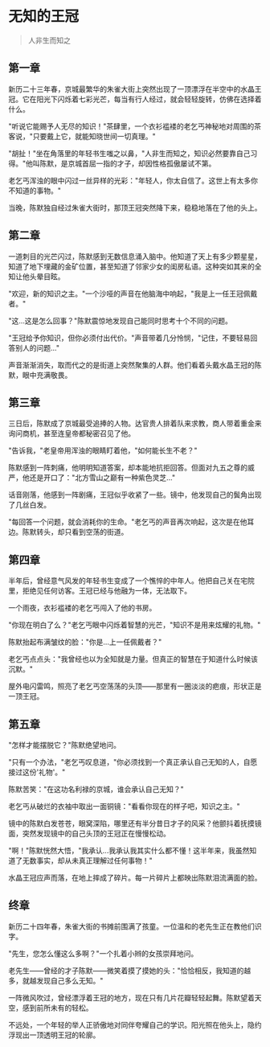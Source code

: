 # 无知的王冠

> 人非生而知之

## 第一章

新历二十三年春，京城最繁华的朱雀大街上突然出现了一顶漂浮在半空中的水晶王冠。它在阳光下闪烁着七彩光芒，每当有行人经过，就会轻轻旋转，仿佛在选择着什么。

"听说它能赐予人无尽的知识！"茶肆里，一个衣衫褴褛的老乞丐神秘地对周围的茶客说，"只要戴上它，就能知晓世间一切真理。"

"胡扯！"坐在角落里的年轻书生嗤之以鼻，"人非生而知之，知识必然要靠自己习得。"他叫陈默，是京城首屈一指的才子，却因性格孤傲屡试不第。

老乞丐浑浊的眼中闪过一丝异样的光彩："年轻人，你太自信了。这世上有太多你不知道的事物。"

当晚，陈默独自经过朱雀大街时，那顶王冠突然降下来，稳稳地落在了他的头上。

## 第二章

一道刺目的光芒闪过，陈默感到无数信息涌入脑中。他知道了天上有多少颗星星，知道了地下埋藏的金矿位置，甚至知道了邻家少女的闺房私语。这种突如其来的全知让他头晕目眩。

"欢迎，新的知识之主。"一个沙哑的声音在他脑海中响起，"我是上一任王冠佩戴者。"

"这...这是怎么回事？"陈默震惊地发现自己能同时思考十个不同的问题。

"王冠给予你知识，但你必须付出代价。"声音带着几分怜悯，"记住，不要轻易回答别人的问题..."

声音渐渐消失，取而代之的是街道上突然聚集的人群。他们看着头戴水晶王冠的陈默，眼中充满敬畏。

## 第三章

三日后，陈默成了京城最受追捧的人物。达官贵人排着队来求教，商人带着重金来询问商机，甚至连皇帝都秘密召见了他。

"告诉我，"老皇帝用浑浊的眼睛盯着他，"如何能长生不老？"

陈默感到一阵刺痛，他明明知道答案，却本能地抗拒回答。但面对九五之尊的威严，他还是开口了："北方雪山之巅有一种紫色灵芝..."

话音刚落，他感到一阵剧痛，王冠似乎收紧了一些。镜中，他发现自己的鬓角出现了几丝白发。

"每回答一个问题，就会消耗你的生命。"老乞丐的声音再次响起，这次是在他耳边。陈默转头，却只看到空荡的街道。

## 第四章

半年后，曾经意气风发的年轻书生变成了一个憔悴的中年人。他把自己关在宅院里，拒绝见任何访客。王冠已经与他融为一体，无法取下。

一个雨夜，衣衫褴褛的老乞丐闯入了他的书房。

"你现在明白了么？"老乞丐眼中闪烁着智慧的光芒，"知识不是用来炫耀的礼物。"

陈默抬起布满皱纹的脸："你是...上一任佩戴者？"

老乞丐点点头："我曾经也以为全知就是力量。但真正的智慧在于知道什么时候该沉默。"

屋外电闪雷鸣，照亮了老乞丐空荡荡的头顶——那里有一圈淡淡的疤痕，形状正是一顶王冠。

## 第五章

"怎样才能摆脱它？"陈默绝望地问。

"只有一个办法，"老乞丐叹息道，"你必须找到一个真正承认自己无知的人，自愿接过这份'礼物'。"

陈默苦笑："在这功名利禄的京城，谁会承认自己无知？"

老乞丐从破烂的衣袖中取出一面铜镜："看看你现在的样子吧，知识之主。"

镜中的陈默白发苍苍，眼窝深陷，哪里还有半分昔日才子的风采？他颤抖着抚摸镜面，突然发现镜中的自己头顶的王冠正在慢慢松动。

"啊！"陈默恍然大悟，"我承认...我承认我其实什么都不懂！这半年来，我虽然知道了无数事实，却从未真正理解过任何事物！"

水晶王冠应声而落，在地上摔成了碎片。每一片碎片上都映出陈默泪流满面的脸。

## 终章

新历二十四年春，朱雀大街的书摊前围满了孩童。一位温和的老先生正在教他们识字。

"先生，您怎么懂这么多啊？"一个扎着小辫的女孩崇拜地问。

老先生——曾经的才子陈默——微笑着摸了摸她的头："恰恰相反，我知道的越多，就越发现自己多么无知。"

一阵微风吹过，曾经漂浮着王冠的地方，现在只有几片花瓣轻轻起舞。陈默望着天空，感到前所未有的轻松。

不远处，一个年轻的举人正骄傲地对同伴夸耀自己的学识。阳光照在他头上，隐约浮现出一顶透明王冠的轮廓。